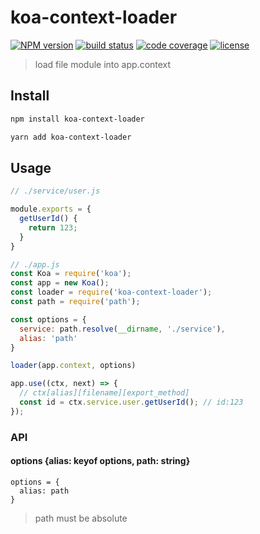 # koa-context-loader
[![NPM version][npm-image]][npm-url]
[![build status](https://img.shields.io/travis/forthedamn/koa-context-loader.svg)](https://travis-ci.org/forthedamn/koa-context-loader)
[![code coverage](https://img.shields.io/codecov/c/github/forthedamn/koa-context-loader.svg)](https://codecov.io/gh/forthedamn/koa-context-loader)
[![license](https://img.shields.io/github/license/forthedamn/koa-context-loader.svg)](LICENSE)

[npm-image]: https://img.shields.io/npm/v/koa-context-loader.svg?style=flat-square
[npm-url]: https://npmjs.org/package/koa-context-loader

> load file module into app.context


## Install


```sh
npm install koa-context-loader

yarn add koa-context-loader
```


## Usage


```js
// ./service/user.js

module.exports = {
  getUserId() {
    return 123;
  }
}

// ./app.js
const Koa = require('koa');
const app = new Koa();
const loader = require('koa-context-loader');
const path = require('path');

const options = {
  service: path.resolve(__dirname, './service'),
  alias: 'path'
}

loader(app.context, options)

app.use((ctx, next) => {
  // ctx[alias][filename][export_method]
  const id = ctx.service.user.getUserId(); // id:123
});

```

### API

#### options {alias: keyof options, path: string}

```
options = {
  alias: path
}
```

> path must be absolute


